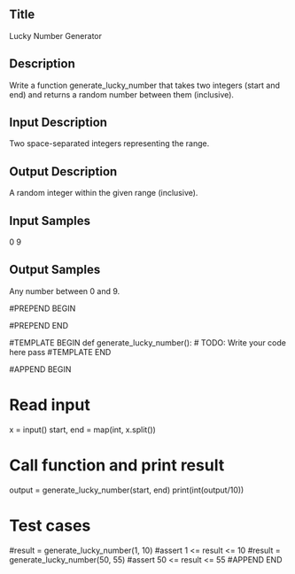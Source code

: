 ## Title
Lucky Number Generator

## Description
Write a function generate_lucky_number that takes two integers (start and end) and returns a random number between them (inclusive).

## Input Description
Two space-separated integers representing the range.

## Output Description
A random integer within the given range (inclusive).

## Input Samples
0 9

## Output Samples
Any number between 0 and 9.


#PREPEND BEGIN

#PREPEND END

#TEMPLATE BEGIN
def generate_lucky_number():
    # TODO: Write your code here
    pass
#TEMPLATE END

#APPEND BEGIN
# Read input
x = input()
start, end = map(int, x.split())

# Call function and print result
output = generate_lucky_number(start, end)
print(int(output/10))

# Test cases
#result = generate_lucky_number(1, 10)
#assert 1 <= result <= 10
#result = generate_lucky_number(50, 55)
#assert 50 <= result <= 55
#APPEND END